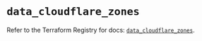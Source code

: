 # `data_cloudflare_zones`

Refer to the Terraform Registry for docs: [`data_cloudflare_zones`](https://registry.terraform.io/providers/cloudflare/cloudflare/5.10.0/docs/data-sources/zones).
